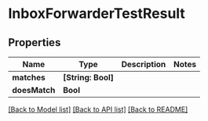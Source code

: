 # InboxForwarderTestResult

## Properties
Name | Type | Description | Notes
------------ | ------------- | ------------- | -------------
**matches** | **[String: Bool]** |  | 
**doesMatch** | **Bool** |  | 

[[Back to Model list]](../README#documentation-for-models) [[Back to API list]](../README#documentation-for-api-endpoints) [[Back to README]](../README)


